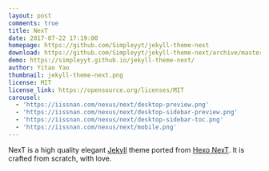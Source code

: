 ```yaml
---
layout: post
comments: true
title: NexT
date: 2017-07-22 17:19:00
homepage: https://github.com/Simpleyyt/jekyll-theme-next
download: https://github.com/Simpleyyt/jekyll-theme-next/archive/master.zip
demo: https://simpleyyt.github.io/jekyll-theme-next/
author: Yitao Yao
thumbnail: jekyll-theme-next.png
license: MIT
license_link: https://opensource.org/licenses/MIT
carousel: 
  - 'https://iissnan.com/nexus/next/desktop-preview.png'
  - 'https://iissnan.com/nexus/next/desktop-sidebar-preview.png'
  - 'https://iissnan.com/nexus/next/desktop-sidebar-toc.png'
  - 'https://iissnan.com/nexus/next/mobile.png'
---
```


NexT is a high quality elegant [Jekyll](https://jekyllrb.com) theme ported from [Hexo NexT](https://github.com/iissnan/hexo-theme-next).
It is crafted from scratch, with love.
